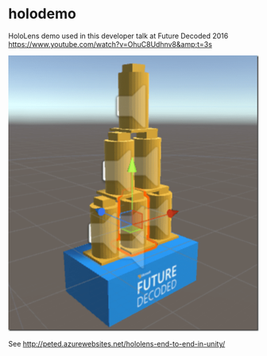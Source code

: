 # holodemo
HoloLens demo used in this developer talk at Future Decoded 2016 https://www.youtube.com/watch?v=OhuC8Udhnv8&amp;t=3s

![Unity Editor Screenshot](https://github.com/peted70/holodemo/blob/master/img/bottlestack_thumb.png)

See http://peted.azurewebsites.net/hololens-end-to-end-in-unity/
